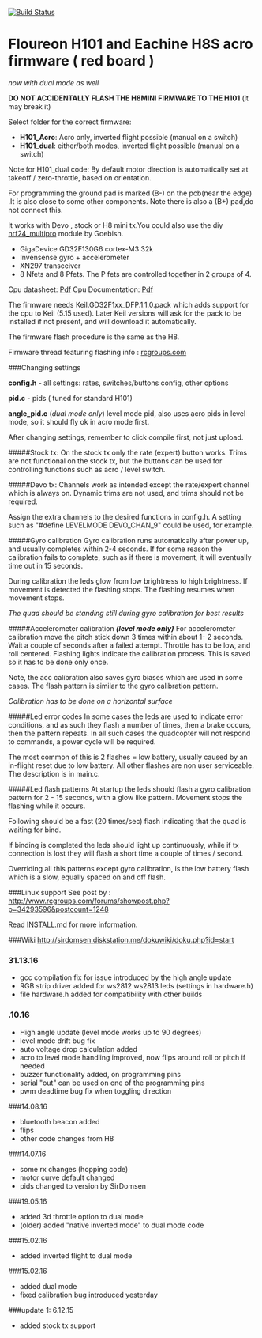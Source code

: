 [![Build Status](https://travis-ci.org/silver13/H101-acro.png)](https://travis-ci.org/silver13/H101-acro)

# Floureon H101 and Eachine H8S acro firmware ( red board )

*now with dual mode as well*

__DO NOT ACCIDENTALLY FLASH THE H8MINI FIRMWARE TO THE H101__ (it may break it)


Select folder for the correct firmware:
* __H101_Acro__: Acro only, inverted flight possible (manual on a switch)
* __H101_dual__: either/both modes, inverted flight possible (manual on a switch)

Note for H101_dual code: By default motor direction is automatically set at takeoff / zero-throttle, based on orientation.


For programming the ground pad is marked (B-) on the pcb(near the edge) .It is also close to some other components. Note there is also a (B+) pad,do not connect this. 

It works with Devo , stock or H8 mini tx.You could also use the diy [nrf24_multipro](https://github.com/goebish/nrf24_multipro) module by Goebish.


 * GigaDevice GD32F130G6 cortex-M3 32k
 * Invensense gyro + accelerometer
 * XN297 transceiver
 * 8 Nfets and 8 Pfets. The P fets are controlled together in 2 groups of 4.


Cpu datasheet: [Pdf](https://app.box.com/s/3zi661iffmit1rwda499wu8vycv03biv) Cpu Documentation: [Pdf](https://app.box.com/s/pehsanvluc40qu8k2036sbjk5ti08y2m)

The firmware needs Keil.GD32F1xx_DFP.1.1.0.pack which adds support for the cpu to Keil (5.15 used). Later Keil versions will ask for the pack to be installed if not present, and will download it automatically.


The firmware flash procedure is the same as the H8.

Firmware thread featuring flashing info : [rcgroups.com](http://www.rcgroups.com/forums/showthread.php?t=2512604)


###Changing settings

__config.h__ - all settings: rates, switches/buttons config, other options

__pid.c__ - pids ( tuned for standard H101)

__angle_pid.c__ (*dual mode only*) level mode pid, also uses acro pids in level mode, so it should fly ok in acro mode first.


After changing settings, remember to click compile first, not just upload.

#####Stock tx:
On the stock tx only the rate (expert) button works. Trims are not functional on the stock tx, but the buttons can be used for controlling functions such as acro / level switch.

#####Devo tx:
Channels work as intended except the rate/expert channel which is always on. Dynamic trims are not used, and trims should not be required.

Assign the extra channels to the desired functions in config.h. A setting such as "#define LEVELMODE DEVO_CHAN_9" could be used, for example.

#####Gyro calibration
Gyro calibration runs automatically after power up, and usually completes within 2-4 seconds. If for some reason the calibration fails to complete, such as if there is movement, it will eventually time out in 15 seconds.

During calibration the leds glow from low brightness to high brightness. If movement is detected the flashing stops. The flashing resumes when movement stops.

*The quad should be standing still during gyro calibration for best results*


#####Accelerometer calibration ***(level mode only)***
For accelerometer calibration move the pitch stick down 3 times within about 1- 2 seconds. Wait a couple of seconds after a failed attempt. Throttle has to be low, and roll centered. Flashing lights indicate the calibration process. This is saved so it has to be done only once.

Note, the acc calibration also saves gyro biases which are used in some cases. The flash pattern is similar to the gyro calibration pattern.

*Calibration has to be done on a horizontal surface*

#####Led error codes
In some cases the leds are used to indicate error conditions, and as such they flash a number of times, then a brake occurs, then the pattern repeats. In all such cases the quadcopter will not respond to commands, a power cycle will be required.

The most common of this is 2 flashes = low battery, usually caused by an in-flight reset due to low battery. All other flashes are non user serviceable. The description is in main.c.

#####Led flash patterns
At startup the leds should flash a gyro calibration pattern for 2 - 15 seconds, with a glow like pattern. Movement stops the flashing while it occurs.

Following should be a fast (20 times/sec) flash indicating that the quad is waiting for bind. 

If binding is completed the leds should light up continuously, while if tx connection is lost they will flash a short time a couple of times / second.

Overriding all this patterns except gyro calibration, is the low battery flash which is a slow, equally spaced on and off flash. 

###Linux support
See post by :
http://www.rcgroups.com/forums/showpost.php?p=34293596&postcount=1248

Read [INSTALL.md](INSTALL.md) for more information.

###Wiki
http://sirdomsen.diskstation.me/dokuwiki/doku.php?id=start


### 31.13.16
* gcc compilation fix for issue introduced by the high angle update
* RGB strip driver added for ws2812 ws2813 leds (settings in hardware.h)
* file hardware.h added for compatibility with other builds

### .10.16
* High angle update (level mode works up to 90 degrees)
* level mode drift bug fix
* auto voltage drop calculation added
* acro to level mode handling improved, now flips around roll or pitch if needed
* buzzer functionality added, on programming pins
* serial "out" can be used on one of the programming pins
* pwm deadtime bug fix when toggling direction

###14.08.16
* bluetooth beacon added
* flips
* other code changes from H8

###14.07.16
* some rx changes (hopping code)
* motor curve default changed
* pids changed to version by SirDomsen

###19.05.16
* added 3d throttle option to dual mode
* (older) added "native inverted mode" to dual mode code

###15.02.16
* added inverted flight to dual mode

###15.02.16
* added dual mode
* fixed calibration bug introduced yesterday

###update 1: 6.12.15
* added stock tx support



